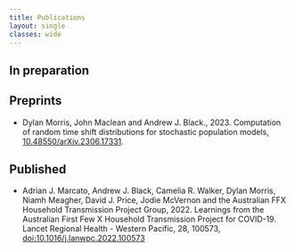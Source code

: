 ```yaml
---
title: Publications
layout: single
classes: wide
---
```


## In preparation

## Preprints

- Dylan Morris, John Maclean and Andrew J. Black., 2023. Computation of random time shift distributions for stochastic population models, [10.48550/arXiv.2306.17331](https://doi.org/10.48550/arXiv.2306.17331).

## Published

- Adrian J. Marcato, Andrew J. Black, Camelia R. Walker, Dylan Morris, Niamh Meagher, David J. Price, Jodie McVernon and the Australian FFX Household Transmission Project Group, 2022. Learnings from the Australian First Few X Household Transmission Project for COVID-19. Lancet Regional Health - Western Pacific, 28, 100573, [doi:10.1016/j.lanwpc.2022.100573](https://www.thelancet.com/journals/lanwpc/article/PIIS2666-6065(22)00188-2/fulltext)
